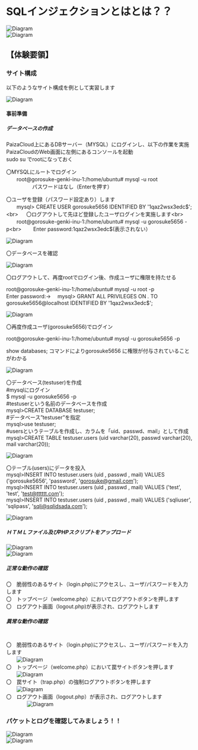# SQLインジェクションとはとは？？<br>
 ![Diagram](./images/SQLi-1.jpg)<br>
![Diagram](./images/SQLi-2.jpg)<br>

## 【体験要領】

### サイト構成<br>
以下のようなサイト構成を例として実習します<br>

 ![Diagram](./images/SQLi-3.jpg)<br>

#### 事前準備<br>
##### データベースの作成<br>

PaizaCloud上にあるDBサーバー（MYSQL）にログインし、以下の作業を実施<br>
PaizaCloudのWeb画面に左側にあるコンソールを起動<br>
sudo su でrootになっておく<br>


〇MYSQLにルートでログイン<br>
　　root@gorosuke-genki-inu-1:/home/ubuntu# mysql -u root<br>
　　　　　パスワードはなし（Enterを押す）<br>

〇ユーザを登録（パスワード設定あり）します<br>
　　mysql> CREATE USER gorosuke5656 IDENTIFIED BY '1qaz2wsx3edc$';<br>
　
〇ログアウトして先ほど登録したユーザログインを実施します<br>
　　root@gorosuke-genki-inu-1:/home/ubuntu# mysql -u gorosuke5656 -p<br>
　　Enter password:1qaz2wsx3edc$(表示されない）<br>

  ![Diagram](./images/SQLi-4.jpg)<br>

〇データベースを確認<br>

 ![Diagram](./images/SQli-5.jpg)<br>

〇ログアウトして、再度rootでログイン後、作成ユーザに権限を持たせる<br>

root@gorosuke-genki-inu-1:/home/ubuntu# mysql -u root -p<br>
Enter password:→　
mysql> GRANT ALL PRIVILEGES ON *.* TO gorosuke5656@localhost IDENTIFIED BY '1qaz2wsx3edc$';<br>

![Diagram](./images/SQLi-6.jpg)<br>


〇再度作成ユーザ(gorosuke5656)でログイン<br>

root@gorosuke-genki-inu-1:/home/ubuntu# mysql -u gorosuke5656 -p<br>

show databases; コマンドによりgorosuke5656 に権限が付与されていることがわかる<br>

![Diagram](./images/SQLi-6(1).jpg)<br>

〇データベース(testuser)を作成<br>
#mysqlにログイン<br>
 $ mysql -u gorosuke5656 -p<br>
#testuserという名前のデータベースを作成<br>
 mysql>CREATE DATABASE testuser;<br>
#データベース”testuser”を指定<br>
 mysql>use testuser;<br>
#usersというテーブルを作成し、カラムを「uid、passwd、mail」として作成
mysql>CREATE TABLE testuser.users (uid varchar(20), passwd varchar(20), mail varchar(20));<br>

![Diagram](./images/SQLi-6.jpg)<br>

〇テーブル(users)にデータを投入<br>
mysql>INSERT INTO testuser.users (uid , passwd , mail) VALUES ('gorosuke5656', 'password', 'gorosuke@gmail.com');<br>
mysql>INSERT INTO testuser.users (uid , passwd , mail) VALUES ('test', 'test', 'test@tttttt.com');<br>
mysql>INSERT INTO testuser.users (uid , passwd , mail) VALUES ('sqliuser', 'sqlipass', 'sqli@sqlidsada.com');<br>


![Diagram](./images/SQLi-8.jpg)<br>


##### ＨＴＭＬファイル及びPHPスクリプトをアップロード<br>
![Diagram](./images/SQLi-9.jpg)<br>
![Diagram](./images/SQLi-10.jpg)<br>


##### 正常な動作の確認<br>

〇　脆弱性のあるサイト（login.php)にアクセスし、ユーザ/パスワードを入力します<br>
〇　トップページ（welcome.php）においてログアウトボタンを押します<br>
〇　ログアウト画面（logout.php)が表示され、ログアウトします<br>


##### 異常な動作の確認<br>　　   

〇　脆弱性のあるサイト（login.php)にアクセスし、ユーザ/パスワードを入力します<br>
 　　![Diagram](./images/CSRF-4.jpg)<br>
〇　トップページ（welcome.php）において罠サイトボタンを押します<br>
 　　![Diagram](./images/CSRF-5.jpg)<br>
〇　罠サイト（trap.php）の強制ログアウトボタンを押します<br>
 　　![Diagram](./images/CSRF-6.jpg)<br>
〇　ログアウト画面（logout.php）が表示され、ログアウトします<br>
 　　　　![Diagram](./images/CSRF-7.jpg)<br>








### パケットとログを確認してみましょう！！<br>
![Diagram](./images/CSRF-8.jpg)<br>
![Diagram](./images/CSRF-9.jpg)<br>
